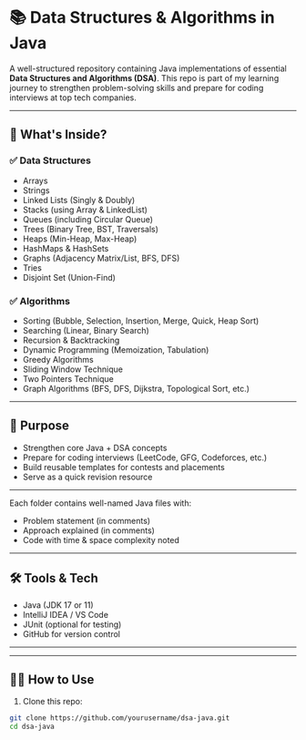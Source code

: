 # 📚 Data Structures & Algorithms in Java

A well-structured repository containing Java implementations of essential **Data Structures and Algorithms (DSA)**. This repo is part of my learning journey to strengthen problem-solving skills and prepare for coding interviews at top tech companies.

---

## 🚀 What's Inside?

### ✅ Data Structures
- Arrays
- Strings
- Linked Lists (Singly & Doubly)
- Stacks (using Array & LinkedList)
- Queues (including Circular Queue)
- Trees (Binary Tree, BST, Traversals)
- Heaps (Min-Heap, Max-Heap)
- HashMaps & HashSets
- Graphs (Adjacency Matrix/List, BFS, DFS)
- Tries
- Disjoint Set (Union-Find)

### ✅ Algorithms
- Sorting (Bubble, Selection, Insertion, Merge, Quick, Heap Sort)
- Searching (Linear, Binary Search)
- Recursion & Backtracking
- Dynamic Programming (Memoization, Tabulation)
- Greedy Algorithms
- Sliding Window Technique
- Two Pointers Technique
- Graph Algorithms (BFS, DFS, Dijkstra, Topological Sort, etc.)

---

## 🧠 Purpose

- Strengthen core Java + DSA concepts
- Prepare for coding interviews (LeetCode, GFG, Codeforces, etc.)
- Build reusable templates for contests and placements
- Serve as a quick revision resource

---


Each folder contains well-named Java files with:
- Problem statement (in comments)
- Approach explained (in comments)
- Code with time & space complexity noted

---

## 🛠 Tools & Tech

- Java (JDK 17 or 11)
- IntelliJ IDEA / VS Code
- JUnit (optional for testing)
- GitHub for version control

---



---

## 👨‍💻 How to Use

1. Clone this repo:
```bash
git clone https://github.com/yourusername/dsa-java.git
cd dsa-java


